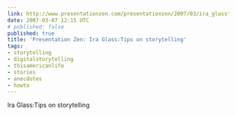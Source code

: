 ```yaml
---
link: http://www.presentationzen.com/presentationzen/2007/03/ira_glasstips_o.html
date: 2007-03-07 12:15 UTC
# published: false
published: true
title: 'Presentation Zen: Ira Glass:Tips on storytelling'
tags:
- storytelling
- digitalstorytelling
- thisamericanlife
- stories
- anecdotes
- howto
---
```


Ira Glass:Tips on storytelling
